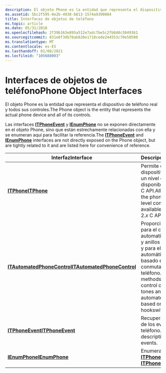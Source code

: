 ```yaml
---
description: El objeto Phone es la entidad que representa el dispositivo de teléfono real y todos sus controles.
ms.assetid: 5bc2f595-8e2b-4938-b813-1574a9390084
title: Interfaces de objetos de teléfono
ms.topic: article
ms.date: 05/31/2018
ms.openlocfilehash: 2f39b163e895a512e7adc7be5c2fb848c5849361
ms.sourcegitcommit: 831e8f3db78ab820e1710cede244553c70e50500
ms.translationtype: MT
ms.contentlocale: es-ES
ms.lasthandoff: 01/08/2021
ms.locfileid: "105688003"
---
```

# <a name="phone-object-interfaces"></a><span data-ttu-id="b8479-103">Interfaces de objetos de teléfono</span><span class="sxs-lookup"><span data-stu-id="b8479-103">Phone Object Interfaces</span></span>

<span data-ttu-id="b8479-104">El objeto Phone es la entidad que representa el dispositivo de teléfono real y todos sus controles.</span><span class="sxs-lookup"><span data-stu-id="b8479-104">The Phone object is the entity that represents the actual phone device and all of its controls.</span></span>

<span data-ttu-id="b8479-105">Las interfaces [**ITPhoneEvent**](/windows/desktop/api/tapi3if/nn-tapi3if-itphoneevent) y [**IEnumPhone**](/windows/desktop/api/tapi3if/nn-tapi3if-ienumphone) no se exponen directamente en el objeto Phone, sino que están estrechamente relacionadas con ella y se enumeran aquí para facilitar la referencia.</span><span class="sxs-lookup"><span data-stu-id="b8479-105">The [**ITPhoneEvent**](/windows/desktop/api/tapi3if/nn-tapi3if-itphoneevent) and [**IEnumPhone**](/windows/desktop/api/tapi3if/nn-tapi3if-ienumphone) interfaces are not directly exposed on the Phone object, but are tightly related to it and are listed here for convenience of reference.</span></span>



| <span data-ttu-id="b8479-106">Interfaz</span><span class="sxs-lookup"><span data-stu-id="b8479-106">Interface</span></span>                                                  | <span data-ttu-id="b8479-107">Descripción</span><span class="sxs-lookup"><span data-stu-id="b8479-107">Description</span></span>                                                                                                                               |
|------------------------------------------------------------|-------------------------------------------------------------------------------------------------------------------------------------------|
| [<span data-ttu-id="b8479-108">**ITPhone**</span><span class="sxs-lookup"><span data-stu-id="b8479-108">**ITPhone**</span></span>](/windows/desktop/api/tapi3if/nn-tapi3if-itphone)                                 | <span data-ttu-id="b8479-109">Permite el acceso al dispositivo telefónico en un nivel comparable al disponible en TAPI 2. *x* C API.</span><span class="sxs-lookup"><span data-stu-id="b8479-109">Allows access to the phone device at a level comparable to that available with the TAPI 2.*x* C API.</span></span>                                      |
| [<span data-ttu-id="b8479-110">**ITAutomatedPhoneControl**</span><span class="sxs-lookup"><span data-stu-id="b8479-110">**ITAutomatedPhoneControl**</span></span>](/windows/desktop/api/tapi3if/nn-tapi3if-itautomatedphonecontrol) | <span data-ttu-id="b8479-111">Proporciona métodos para el control automatizado de tonos y anillos de un teléfono, y para el control automático de llamadas basado en el estado de conmutador de un teléfono.</span><span class="sxs-lookup"><span data-stu-id="b8479-111">Provides methods for automated control of a phone's tones and rings, and for automated call handling based on a phone's hookswitch state.</span></span> |
| [<span data-ttu-id="b8479-112">**ITPhoneEvent**</span><span class="sxs-lookup"><span data-stu-id="b8479-112">**ITPhoneEvent**</span></span>](/windows/desktop/api/tapi3if/nn-tapi3if-itphoneevent)                       | <span data-ttu-id="b8479-113">Recupera la descripción de los eventos de teléfono.</span><span class="sxs-lookup"><span data-stu-id="b8479-113">Retrieves the description of phone events.</span></span>                                                                                                |
| [<span data-ttu-id="b8479-114">**IEnumPhone**</span><span class="sxs-lookup"><span data-stu-id="b8479-114">**IEnumPhone**</span></span>](/windows/desktop/api/tapi3if/nn-tapi3if-ienumphone)                           | <span data-ttu-id="b8479-115">Enumera [**ITPhone**](/windows/desktop/api/tapi3if/nn-tapi3if-itphone).</span><span class="sxs-lookup"><span data-stu-id="b8479-115">Enumerates [**ITPhone**](/windows/desktop/api/tapi3if/nn-tapi3if-itphone).</span></span>                                                                                                    |



 

 

 



